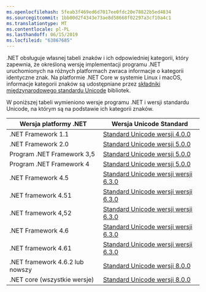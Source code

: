 ```yaml
---
ms.openlocfilehash: 5feab3f469ed6d7017ee0fdc20e78822b5ed4834
ms.sourcegitcommit: 1bb00d2f4343e73ae8d58668f02297a3cf10a4c1
ms.translationtype: MT
ms.contentlocale: pl-PL
ms.lasthandoff: 06/15/2019
ms.locfileid: "63867685"
---
```

 .NET obsługuje własnej tabeli znaków i ich odpowiedniej kategorii, który zapewnia, że określoną wersję implementacji programu .NET uruchomionych na różnych platformach zwraca informacje o kategorii identyczne znak. Na platformie .NET Core w systemie Linux i macOS, informacje kategorii znaków są udostępniane przez [składniki międzynarodowego standardu Unicode](http://site.icu-project.org/) bibliotek.
 
 W poniższej tabeli wymieniono wersje programu .NET i wersji standardu Unicode, na którym są na podstawie ich kategorii znaków.   
  
|Wersja platformy .NET|Wersja Unicode Standard|  
|----------------------------|-------------------------------------|  
|.NET Framework 1.1|[Standard Unicode wersji 4.0.0](https://www.unicode.org/versions/Unicode4.0.0/)|  
|.NET Framework 2.0|[Standard Unicode wersji 5.0.0](https://www.unicode.org/versions/Unicode5.0.0)|  
|Program .NET Framework 3,5|[Standard Unicode wersji 5.0.0](https://www.unicode.org/versions/Unicode5.0.0)|  
|Program .NET Framework 4|[Standard Unicode wersji 5.0.0](https://www.unicode.org/versions/Unicode5.0.0)|  
|.NET Framework 4.5|[Standard Unicode wersji wersji 6.3.0](https://www.unicode.org/versions/Unicode6.3.0/)|  
|.NET framework 4.51|[Standard Unicode wersji wersji 6.3.0](https://www.unicode.org/versions/Unicode6.3.0/)|  
|.NET framework 4,52|[Standard Unicode wersji wersji 6.3.0](https://www.unicode.org/versions/Unicode6.3.0/)|  
|.NET Framework 4.6|[Standard Unicode wersji wersji 6.3.0](https://www.unicode.org/versions/Unicode6.3.0/)|  
|.NET framework 4.61|[Standard Unicode wersji wersji 6.3.0](https://www.unicode.org/versions/Unicode6.3.0/)|  
|.NET framework 4.6.2 lub nowszy|[Standard Unicode wersji 8.0.0](https://www.unicode.org/versions/Unicode8.0.0/)|  
|.NET core (wszystkie wersje)|[Standard Unicode wersji 8.0.0](https://www.unicode.org/versions/Unicode8.0.0/)|
  
